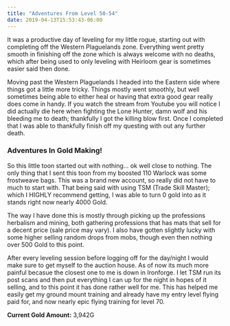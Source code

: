 ```yaml
---
title: "Adventures From Level 50-54"
date: 2019-04-13T15:53:43-06:00
---
```


It was a productive day of leveling for my little rogue, starting out with completing off the Western Plaguelands zone. Everything went pretty smooth in finishing off the zone which is always welcome with no deaths, which after being used to only leveling with Heirloom gear is sometimes easier said then done.

Moving past the Western Plaguelands I headed into the Eastern side where things got a little more tricky. Things mostly went smoothly, but well sometimes being able to either heal or having that extra good gear really does come in handy. If you watch the stream from Youtube you will notice I did actually die here when fighting the Lone Hunter, damn wolf and his bleeding me to death; thankfully I got the killing blow first. Once I completed that I was able to thankfully finish off my questing with out any further death.

### Adventures In Gold Making! ###

So this little toon started out with nothing... ok well close to nothing. The only thing that I sent this toon from my boosted 110 Warlock was some frostweave bags. This was a brand new account, so really did not have to much to start with. That being said with using TSM (Trade Skill Master); which I HIGHLY recommend getting, I was able to turn 0 gold into as it stands right now nearly 4000 Gold.

The way I have done this is mostly through picking up the professions herbalism and mining, both gathering professions that has mats that sell for a decent price (sale price may vary). I also have gotten slightly lucky with some higher selling random drops from mobs, though even then nothing over 500 Gold to this point. 

After every leveling session before logging off for the day/night I would make sure to get myself to the auction house. As of now its much more painful becasue the closest one to me is down in Ironforge. I let TSM run its post scans and then put everything I can up for the night in hopes of it selling, and to this point it has done rather well for me. This has helped me easily get my ground mount training and already have my entry level flying paid for, and now nearly epic flying training for level 70.

<b>Current Gold Amount:</b> 3,942G